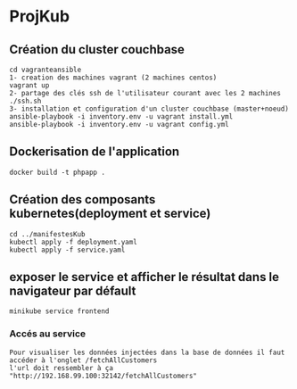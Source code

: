 # ProjKub
## Création du cluster couchbase
```
cd vagranteansible 
1- creation des machines vagrant (2 machines centos)
vagrant up
2- partage des clés ssh de l'utilisateur courant avec les 2 machines
./ssh.sh 
3- installation et configuration d'un cluster couchbase (master+noeud)
ansible-playbook -i inventory.env -u vagrant install.yml
ansible-playbook -i inventory.env -u vagrant config.yml 
```
## Dockerisation de l'application
```
docker build -t phpapp .
```

## Création des composants kubernetes(deployment et service)
```
cd ../manifestesKub
kubectl apply -f deployment.yaml
kubectl apply -f service.yaml
```
## exposer le service et afficher le résultat dans le navigateur par défault
```
minikube service frontend
```
### Accés au service 
```
Pour visualiser les données injectées dans la base de données il faut accéder à l'onglet /fetchAllCustomers
l'url doit ressembler à ça "http://192.168.99.100:32142/fetchAllCustomers"
```
